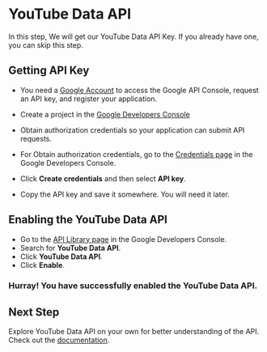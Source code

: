 # YouTube Data API

In this step, We will get our YouTube Data API Key. If you already have one, you can skip this step. 

## Getting API Key

* You need a [Google Account](https://www.google.com/accounts/NewAccount) to access the Google API Console, request an API key, and register your application.

* Create a project in the [Google Developers Console](https://console.developers.google.com/) 
* Obtain authorization credentials so your application can submit API requests.
* For Obtain authorization credentials, go to the [Credentials page](https://console.developers.google.com/apis/credentials) in the Google Developers Console.
* Click **Create credentials** and then select **API key**.
* Copy the API key and save it somewhere. You will need it later. 

## Enabling the YouTube Data API

* Go to the [API Library page](https://console.developers.google.com/apis/library) in the Google Developers Console.
* Search for **YouTube Data API**.
* Click **YouTube Data API**.
* Click **Enable**.

### **Hurray**! You have successfully enabled the YouTube Data API. 

## Next Step

Explore YouTube Data API on your own for better understanding of the API. Check out the [documentation](https://developers.google.com/youtube/v3/docs/).


